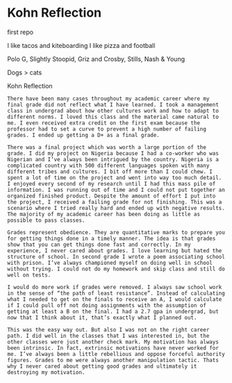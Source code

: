 # Kohn Reflection
first repo

I like tacos and kiteboarding
I like pizza and football 

Polo G, Slightly Stoopid, Griz and  Crosby, Stills, Nash & Young

Dogs > cats 

Kohn Reflection


	There have been many cases throughout my academic career where my final grade did not reflect what I have learned. I took a management class in undergrad about how other cultures work and how to adapt to different norms. I loved this class and the material came natural to me. I even received extra credit on the first exam because the professor had to set a curve to prevent a high number of failing grades. I ended up getting a D+ as a final grade. 
	
	There was a final project which was worth a large portion of the grade. I did my project on Nigeria because I had a co-worker who was Nigerian and I’ve always been intrigued by the country. Nigeria is a complicated country with 500 different languages spoken with many different tribes and cultures. I bit off more than I could chew. I spent a lot of time on the project and went into way too much detail. I enjoyed every second of my research until I had this mass pile of information. I was running out of time and I could not put together an organized finished product. Despite the amount of effort I put into the project, I received a failing grade for not finishing. This was a scenario where I tried really hard and ended up with negative results. The majority of my academic career has been doing as little as possible to pass classes. 

	Grades represent obedience. They are quantitative marks to prepare you for getting things done in a timely manner. The idea is that grades show that you can get things done fast and correctly. In my experience, I never cared about grades. I love learning but hated the structure of school. In second grade I wrote a poem associating school with prison. I’ve always championed myself on doing well in school without trying. I could not do my homework and skip class and still do well on tests. 

	I would do more work if grades were removed. I always saw school work in the sense of “the path of least resistance”. Instead of calculating what I needed to get on the finals to receive an A, I would calculate if I could pull off not doing assignments with the assumption of getting at least a B on the final. I had a 2.7 gpa in undergrad, but now that I think about it, that’s exactly what I planned out. 

	This was the easy way out. But also I was not on the right career path. I did well in the classes that I was interested in, but the other classes were just another check mark. My motivation has always been intrinsic. In fact, extrinsic motivations have never worked for me. I’ve always been a little rebellious and oppose forceful authority figures. Grades to me were always another manipulation tactic. Thats why I never cared about getting good grades and ultimately it destroying my motivation.



